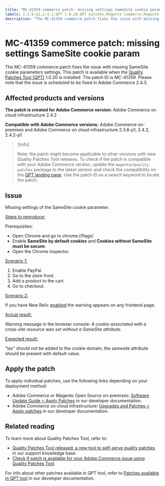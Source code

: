 ```yaml
---
title: "MC-41359 commerce patch: missing settings SameSite cookie param"
labels: 2.3.6-p1,2.4.2,QPT 1.0.20,QPT patches,Magento Commerce,Magento Commerce Cloud,SameSite,browser,cookies,error,settings,support tools,Adobe Commerce,cloud infrastructure,on-premises
description: "The MC-41359 commerce patch fixes the issue with missing SameSite cookie parameters settings. This patch is available when the [Quality Patches Tool (QPT)](https://support.magento.com/hc/en-us/articles/360047139492) 1.0.20 is installed. The patch ID is MC-41359. Please note that the issue is scheduled to be fixed in Adobe Commerce 2.4.3."
---
```


# MC-41359 commerce patch: missing settings SameSite cookie param

The MC-41359 commerce patch fixes the issue with missing SameSite cookie parameters settings. This patch is available when the [Quality Patches Tool (QPT)](https://support.magento.com/hc/en-us/articles/360047139492) 1.0.20 is installed. The patch ID is MC-41359. Please note that the issue is scheduled to be fixed in Adobe Commerce 2.4.3.

## Affected products and versions

 **The patch is created for Adobe Commerce version:** Adobe Commerce on cloud infrastructure 2.4.2

 **Compatible with Adobe Commerce versions:** Adobe Commerce on-premises and Adobe Commerce on cloud infrastructure 2.3.6-p1, 2.4.2, 2.4.2-p1

>![info]
>
 >Note: the patch might become applicable to other versions with new Quality Patches Tool releases. To check if the patch is compatible with your Adobe Commerce version, update the `magento/quality-patches` package to the latest version and check the compatibility on the [QPT landing page](https://devdocs.magento.com/quality-patches/tool.html#patch-grid). Use the patch ID as a search keyword to locate the patch.

## Issue

Missing settings of the SameSite cookie parameter.

 <ins>Steps to reproduce:</ins>

Prerequisites:

* Open Chrome and go to chrome://flags/
* Enable **SameSite by default cookies** and **Cookies without SameSite must be secure**.
* Open the Chrome inspector.

 <ins>Scenario 1:</ins>

1. Enable PayPal.
1. Go to the store front.
1. Add a product to the cart.
1. Go to checkout.

 <ins>Scenario 2:</ins>

If you have New Relic [enabled](https://docs.magento.com/user-guide/reports/new-relic-reporting.html) the warning appears on any frontend page.

<ins>Actual result:</ins>

Warning message in the browser console: *A cookie associated with a cross-site resource was set without a SameSite attribute.*

 <ins>Expected result:</ins>

"lax" should not be added to the cookie domain; the samesite attribute should be present with default value.

## Apply the patch

To apply individual patches, use the following links depending on your deployment method:

* Adobe Commerce or Magento Open Source on-premises: [Software Update Guide > Apply Patches](https://devdocs.magento.com/guides/v2.4/comp-mgr/patching/mqp.html) in our developer documentation.
* Adobe Commerce on cloud infrastructure: [Upgrades and Patches > Apply patches](https://devdocs.magento.com/cloud/project/project-patch.html) in our developer documentation.

## Related reading

To learn more about Quality Patches Tool, refer to:

* [Quality Patches Tool released: a new tool to self-serve quality patches](https://support.magento.com/hc/en-us/articles/360047139492) in our support knowledge base.
* [Check if patch is available for your Adobe Commerce issue using Quality Patches Tool](https://support.magento.com/hc/en-us/articles/360047125252).

For info about other patches available in QPT tool, refer to [Patches available in QPT tool](https://devdocs.magento.com/quality-patches/tool.html#patch-grid) in our developer documentation.